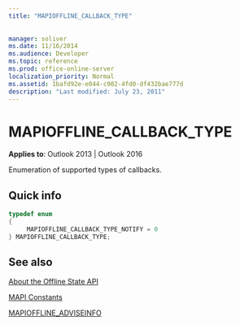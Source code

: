 ```yaml
---
title: "MAPIOFFLINE_CALLBACK_TYPE"
 
 
manager: soliver
ms.date: 11/16/2014
ms.audience: Developer
ms.topic: reference
ms.prod: office-online-server
localization_priority: Normal
ms.assetid: 1bafd92e-e044-c902-4fd0-df432bae777d
description: "Last modified: July 23, 2011"
---
```


# MAPIOFFLINE_CALLBACK_TYPE

  
  
**Applies to**: Outlook 2013 | Outlook 2016 
  
Enumeration of supported types of callbacks.
  
## Quick info

```cpp
typedef enum  
{  
     MAPIOFFLINE_CALLBACK_TYPE_NOTIFY = 0 
} MAPIOFFLINE_CALLBACK_TYPE;  

```

## See also



[About the Offline State API](about-the-offline-state-api.md)
  
[MAPI Constants](mapi-constants.md)
  
[MAPIOFFLINE_ADVISEINFO](mapioffline_adviseinfo.md)

